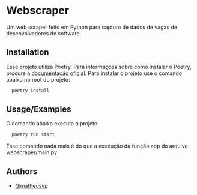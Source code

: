 # Webscraper

Um web scraper feito em Python para captura de dados de vagas de desenvolvedores de software.


## Installation

Esse projeto utiliza Poetry. Para informações sobre como instalar o Poetry, procure a [documentação oficial](https://python-poetry.org/docs/#installation). Para instalar o projeto use o comando abaixo no root do projeto:

```bash
  poetry install
```
    
## Usage/Examples

O comando abaixo executa o projeto:

```python
  poetry run start
```

Esse comando nada mais é do que a execução da função app do arquivo webscraper/main.py
## Authors

- [@matheusvp](https://github.com/matheusvp)
